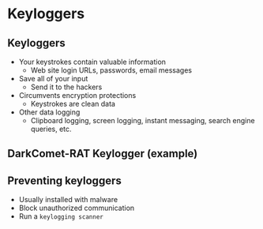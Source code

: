 # Keyloggers

## Keyloggers
- Your keystrokes contain valuable information
	- Web site login URLs, passwords, email messages
- Save all of your input
	- Send it to the hackers
- Circumvents encryption protections
	- Keystrokes are clean data
- Other data logging
	- Clipboard logging, screen logging, instant messaging, search engine queries, etc.

## DarkComet-RAT Keylogger (example)

## Preventing keyloggers
- Usually installed with malware
- Block unauthorized communication
- Run a `keylogging scanner`
